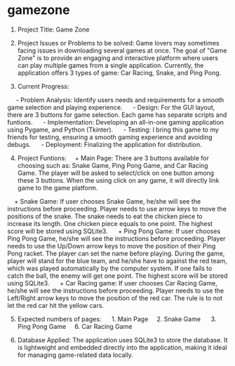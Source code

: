 # gamezone

1. Project Title: Game Zone
2. Project Issues or Problems to be solved: Game lovers may sometimes facing issues in downloading several games at once. The goal of "Game Zone" is to provide an engaging and interactive platform where users can play multiple games from a single application. Currently, the application offers 3 types of game: Car Racing, Snake, and Ping Pong. 

3. Current Progress:

     - Problem Analysis: Identify users needs and requirements for a smooth game selection and playing experience.
     - Design: For the GUI layout, there are 3 buttons for game selection. Each game has separate scripts and funtions.
     - Implementation: Developing an all-in-one gaming application using Pygame, and Python (Tkinter).
     - Testing: I bring this game to my friends for testing, ensuring a smooth gaming experience and avoiding debugs.
     - Deployment: Finalizing the application for distribution.



4. Project Funtions:
    + Main Page: There are 3 buttons available for choosing such as: Snake Game, Ping Pong Game, and Car Racing Game. The player will be asked to select/click on one button among these 3 buttons. When the using click on any game, it will directly link game to the game platform. 

    + Snake Game: If user chooses Snake Game, he/she will see the instructions before proceeding. Player needs to use arrow keys to move the positions of the snake. The snake needs to eat the chicken piece to increase its length. One chicken piece equals to one point. The highest score will be stored using SQLite3. 
    + Ping Pong Game: If user chooses Ping Pong Game, he/she will see the instructions before proceeding. Player needs to use the Up/Down arrow keys to move the position of their Ping Pong racket. The player can set the name before playing. During the game, player will stand for the blue team, and he/she have to against the red team, which was played automatically by the computer system. If one fails to catch the ball, the enemy will get one point. The highest score will be stored using SQLite3. 
    + Car Racing game: If user chooses Car Racing Game, he/she will see the instructions before proceeding. Player needs to use the Left/Right arrow keys to move the position of the red car. The rule is to not let the red car hit the yellow cars. 

5. Expected numbers of pages: 
    1. Main Page
    2. Snake Game 
    3. Ping Pong Game
    6. Car Racing Game

6. Database Applied: The application uses SQLite3 to store the database. It is lightweight and embedded directly into the application, making it ideal for managing game-related data locally.
